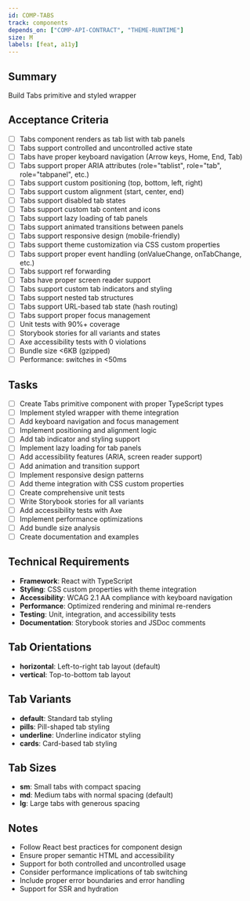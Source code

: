 ```yaml
---
id: COMP-TABS
track: components
depends_on: ["COMP-API-CONTRACT", "THEME-RUNTIME"]
size: M
labels: [feat, a11y]
---
```


## Summary

Build Tabs primitive and styled wrapper

## Acceptance Criteria

- [ ] Tabs component renders as tab list with tab panels
- [ ] Tabs support controlled and uncontrolled active state
- [ ] Tabs have proper keyboard navigation (Arrow keys, Home, End, Tab)
- [ ] Tabs support proper ARIA attributes (role="tablist", role="tab", role="tabpanel", etc.)
- [ ] Tabs support custom positioning (top, bottom, left, right)
- [ ] Tabs support custom alignment (start, center, end)
- [ ] Tabs support disabled tab states
- [ ] Tabs support custom tab content and icons
- [ ] Tabs support lazy loading of tab panels
- [ ] Tabs support animated transitions between panels
- [ ] Tabs support responsive design (mobile-friendly)
- [ ] Tabs support theme customization via CSS custom properties
- [ ] Tabs support proper event handling (onValueChange, onTabChange, etc.)
- [ ] Tabs support ref forwarding
- [ ] Tabs have proper screen reader support
- [ ] Tabs support custom tab indicators and styling
- [ ] Tabs support nested tab structures
- [ ] Tabs support URL-based tab state (hash routing)
- [ ] Tabs support proper focus management
- [ ] Unit tests with 90%+ coverage
- [ ] Storybook stories for all variants and states
- [ ] Axe accessibility tests with 0 violations
- [ ] Bundle size <6KB (gzipped)
- [ ] Performance: switches in <50ms

## Tasks

- [ ] Create Tabs primitive component with proper TypeScript types
- [ ] Implement styled wrapper with theme integration
- [ ] Add keyboard navigation and focus management
- [ ] Implement positioning and alignment logic
- [ ] Add tab indicator and styling support
- [ ] Implement lazy loading for tab panels
- [ ] Add accessibility features (ARIA, screen reader support)
- [ ] Add animation and transition support
- [ ] Implement responsive design patterns
- [ ] Add theme integration with CSS custom properties
- [ ] Create comprehensive unit tests
- [ ] Write Storybook stories for all variants
- [ ] Add accessibility tests with Axe
- [ ] Implement performance optimizations
- [ ] Add bundle size analysis
- [ ] Create documentation and examples

## Technical Requirements

- **Framework**: React with TypeScript
- **Styling**: CSS custom properties with theme integration
- **Accessibility**: WCAG 2.1 AA compliance with keyboard navigation
- **Performance**: Optimized rendering and minimal re-renders
- **Testing**: Unit, integration, and accessibility tests
- **Documentation**: Storybook stories and JSDoc comments

## Tab Orientations

- **horizontal**: Left-to-right tab layout (default)
- **vertical**: Top-to-bottom tab layout

## Tab Variants

- **default**: Standard tab styling
- **pills**: Pill-shaped tab styling
- **underline**: Underline indicator styling
- **cards**: Card-based tab styling

## Tab Sizes

- **sm**: Small tabs with compact spacing
- **md**: Medium tabs with normal spacing (default)
- **lg**: Large tabs with generous spacing

## Notes

- Follow React best practices for component design
- Ensure proper semantic HTML and accessibility
- Support for both controlled and uncontrolled usage
- Consider performance implications of tab switching
- Include proper error boundaries and error handling
- Support for SSR and hydration
